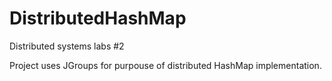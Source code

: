 # DistributedHashMap
Distributed systems labs #2

Project uses JGroups for purpouse of distributed HashMap implementation. 
